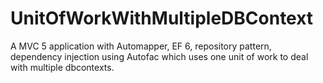 UnitOfWorkWithMultipleDBContext
===============================

A MVC 5 application with Automapper, EF 6, repository pattern, dependency injection using Autofac which uses one unit of work to deal with multiple dbcontexts.
